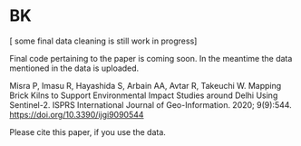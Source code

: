 # BK
[ some final data cleaning is still work in progress]

Final code pertaining to the paper is coming soon. In the meantime the data mentioned in the data  is uploaded. 

Misra P, Imasu R, Hayashida S, Arbain AA, Avtar R, Takeuchi W. Mapping Brick Kilns to Support Environmental Impact Studies around Delhi Using Sentinel-2. ISPRS International Journal of Geo-Information. 2020; 9(9):544. https://doi.org/10.3390/ijgi9090544

Please cite this paper, if you use the data. 
